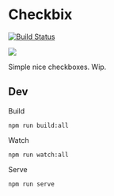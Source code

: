 # Checkbix

[![Build Status](https://travis-ci.org/urre/checkbix.svg?branch=master)](https://travis-ci.org/urre/checkbix)

![](https://badge-size.herokuapp.com/urre/checkbix/master/src/js/checkbix.js.svg)

Simple nice checkboxes. Wip.

## Dev

Build

    npm run build:all    

Watch

    npm run watch:all

Serve
    
    npm run serve
